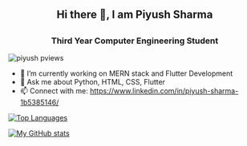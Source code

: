 <h2 align='center'> Hi there 👋, I am Piyush Sharma <h2>
<h3 align='center'>Third Year Computer Engineering Student</h3>
<p align="left"> <img src="https://komarev.com/ghpvc/?username=TigerAtGit" alt="piyush pviews" /> </p>

- 🔭 I’m currently working on MERN stack and Flutter Development
- 💬 Ask me about Python, HTML, CSS, Flutter
- 📫 Connect with me: https://www.linkedin.com/in/piyush-sharma-1b5385146/

[![Top Languages](https://github-readme-stats.vercel.app/api/top-langs/?username=TigerAtGit&layout=compact)](https://github.com/TigerAtGit/github-readme-stats)


[![My GitHub stats](https://github-readme-stats.vercel.app/api?username=TigerAtGit&count_private=true&show_icons=true&theme=radical)](https://github.com/TigerAtGit/github-readme-stats)
